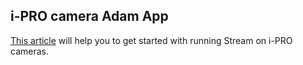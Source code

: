 ## i-PRO camera Adam App

[This article](https://guides.platerecognizer.com/docs/stream/onpremise/ipro-install) will help you to get started with running Stream on i-PRO cameras.
